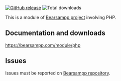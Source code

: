 [![GitHub release](https://img.shields.io/github/release/bearsampp/module-php.svg?style=flat-square)](https://github.com/bearsampp/module-php/releases/latest)
![Total downloads](https://img.shields.io/github/downloads/bearsampp/module-php/total.svg?style=flat-square)

This is a module of [Bearsampp project](https://github.com/bearsampp/bearsampp) involving PHP.

## Documentation and downloads

https://bearsampp.com/module/php

## Issues

Issues must be reported on [Bearsampp repository](https://github.com/bearsampp/bearsampp/issues).
